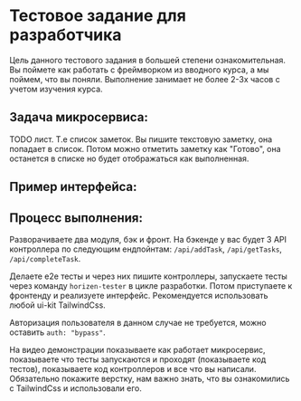 # Тестовое задание для разработчика

Цель данного тестового задания в большей степени ознакомительная. Вы поймете как работать с фреймворком из вводного курса, а мы поймем, что вы поняли. Выполнение занимает не более 2-3х часов с учетом изучения курса. 

## Задача микросервиса:
TODO лист. Т.е список заметок. Вы пишите текстовую заметку, она попадает в список. Потом можно отметить заметку как "Готово", она останется в списке но будет отображаться как выполненная. 

## Пример интерфейса:

## Процесс выполнения:
Разворачиваете два модуля, бэк и фронт. На бэкенде у вас будет 3 API контроллера по следующим ендпойнтам: `/api/addTask`, `/api/getTasks`, `/api/completeTask`.

Делаете e2e тесты и через них пишите контроллеры, запускаете тесты через команду `horizen-tester` в цикле разработки. Потом приступаете к фронтенду и реализуете интерфейс. Рекомендуется использовать любой ui-kit TailwindCss.

Авторизация пользователя в данном случае не требуется, можно оставить `auth: "bypass"`.

На видео демонстрации показываете как работает микросервис, показываете что тесты запускаются и проходят (показываете код тестов), показываете код контроллеров и все что вы написали. Обязательно покажите верстку, нам важно знать, что вы ознакомились с TailwindCss и использовали его.

